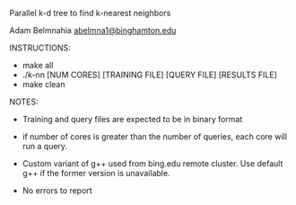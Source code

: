 Parallel k-d tree to find k-nearest neighbors

Adam Belmnahia
abelmna1@binghamton.edu

INSTRUCTIONS:

- make all
- ./k-nn [NUM CORES] [TRAINING FILE] [QUERY FILE] [RESULTS FILE]
- make clean

NOTES:
- Training and query files are expected to be in binary format

- if number of cores is greater than the number of queries,
each core will run a query.

- Custom variant of g++ used from bing.edu remote cluster. Use default g++ if the former version is unavailable.

- No errors to report

